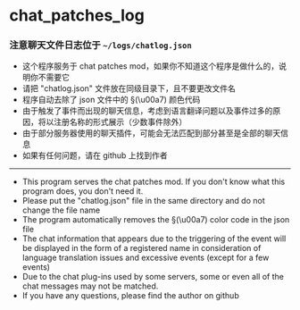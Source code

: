 # chat_patches_log
### 注意聊天文件日志位于 `~/logs/chatlog.json`
+ 这个程序服务于 chat patches mod，如果你不知道这个程序是做什么的，说明你不需要它
+ 请把 "chatlog.json" 文件放在同级目录下，且不要更改文件名
+ 程序自动去除了 json 文件中的 §(\u00a7) 颜色代码
+ 由于触发了事件而出现的聊天信息，考虑到语言翻译问题以及事件过多的原因，将以注册名称的形式展示（少数事件除外）
+ 由于部分服务器使用的聊天插件，可能会无法匹配到部分甚至是全部的聊天信息
+ 如果有任何问题，请在 github 上找到作者

---

+ This program serves the chat patches mod. If you don't know what this program does, you don't need it.
+ Please put the "chatlog.json" file in the same directory and do not change the file name
+ The program automatically removes the §(\u00a7) color code in the json file
+ The chat information that appears due to the triggering of the event will be displayed in the form of a registered name in consideration of language translation issues and excessive events (except for a few events)
+ Due to the chat plug-ins used by some servers, some or even all of the chat messages may not be matched.
+ If you have any questions, please find the author on github
